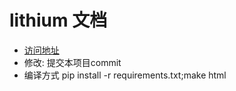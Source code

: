 # lithium 文档

* [访问地址](http://lithiumops.readthedocs.io/en/latest/)
* 修改: 提交本项目commit
* 编译方式 pip install -r requirements.txt;make html
